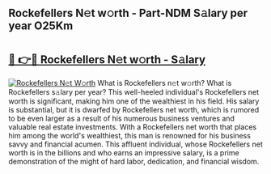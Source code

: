 ## Rockefellers N𝚎t w𝚘rth - Part-NDM S𝚊lary per year O25Km

# <h2><a href="http://gc49x4h.nevu.top/?p=Rockefellers">🔗 👉🔴 Rockefellers N𝚎t w𝚘rth - S𝚊lary</a></h2>

[![Rockefellers N𝚎t W𝚘rth](https://i.imgur.com/Oavwk0R.jpeg)](http://gc49x4h.nevu.top/?p=Rockefellers)
What is Rockefellers n𝚎t w𝚘rth? What is Rockefellers s𝚊lary per year?
This well-heeled individual's Rockefellers net worth is significant, making him one of the wealthiest in his field. His salary is substantial, but it is dwarfed by Rockefellers net worth, which is rumored to be even larger as a result of his numerous business ventures and valuable real estate investments. With a Rockefellers net worth that places him among the world's wealthiest, this man is renowned for his business savvy and financial acumen. This affluent individual, whose Rockefellers net worth is in the billions and who earns an impressive salary, is a prime demonstration of the might of hard labor, dedication, and financial wisdom.
